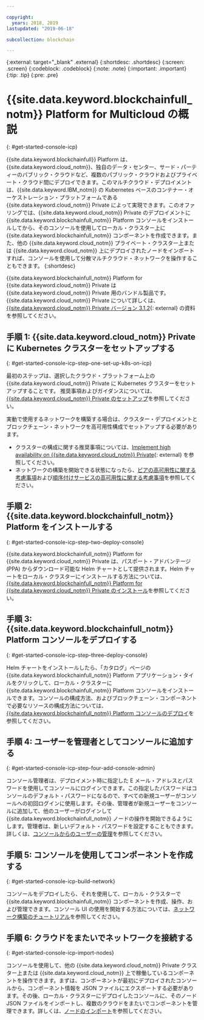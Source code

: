 ```yaml
---

copyright:
  years: 2018, 2019
lastupdated: "2019-06-18"

subcollection: blockchain

---
```


{:external: target="_blank" .external}
{:shortdesc: .shortdesc}
{:screen: .screen}
{:codeblock: .codeblock}
{:note: .note}
{:important: .important}
{:tip: .tip}
{:pre: .pre}

# {{site.data.keyword.blockchainfull_notm}} Platform for Multicloud の概説
{: #get-started-console-icp}

{{site.data.keyword.blockchainfull}} Platform は、{{site.data.keyword.cloud_notm}}、独自のデータ・センター、サード・パーティーのパブリック・クラウドなど、複数のパブリック・クラウドおよびプライベート・クラウド間にデプロイできます。このマルチクラウド・デプロイメントは、{{site.data.keyword.IBM_notm}} の Kubernetes ベースのコンテナー・オーケストレーション・プラットフォームである {{site.data.keyword.cloud_notm}} Private によって実現できます。このオファリングでは、{{site.data.keyword.cloud_notm}} Private のデプロイメントに {{site.data.keyword.blockchainfull_notm}} Platform コンソールをインストールしてから、そのコンソールを使用してローカル・クラスター上に {{site.data.keyword.blockchainfull_notm}} コンポーネントを作成できます。また、他の {{site.data.keyword.cloud_notm}} プライベート・クラスター上または {{site.data.keyword.cloud_notm}} 上にデプロイされたノードをインポートすれば、コンソールを使用して分散マルチクラウド・ネットワークを操作することもできます。
{:shortdesc}

{{site.data.keyword.blockchainfull_notm}} Platform for {{site.data.keyword.cloud_notm}} Private は {{site.data.keyword.cloud_notm}} Private 用のバンドル製品です。{{site.data.keyword.cloud_notm}} Private について詳しくは、[{{site.data.keyword.cloud_notm}} Private バージョン 3.1.2](https://www.ibm.com/support/knowledgecenter/SSBS6K_3.2.0/kc_welcome_containers.html){: external} の資料を参照してください。

## 手順 1: {{site.data.keyword.cloud_notm}} Private に Kubernetes クラスターをセットアップする
{: #get-started-console-icp-step-one-set-up-k8s-on-icp}

最初のステップは、選択したクラウド・プラットフォーム上の {{site.data.keyword.cloud_notm}} Private に Kubernetes クラスターをセットアップすることです。
推奨事項およびガイダンスについては、[ {{site.data.keyword.cloud_notm}} Private のセットアップ](/docs/services/blockchain/ICP_setup.html#icp-setup)を参照してください。

実動で使用するネットワークを構築する場合は、クラスター・デプロイメントとブロックチェーン・ネットワークを高可用性構成でセットアップする必要があります。

- クラスターの構成に関する推奨事項については、[Implement high availability on {{site.data.keyword.cloud_notm}} Private](https://www.ibm.com/cloud/garage/practices/manage/high-availability-ibm-cloud-private){: external} を参照してください。
- ネットワークの構築を開始できる状態になったら、[ピアの高可用性に関する考慮事項](/docs/services/blockchain/ibp-console-ha.html#ibp-console-ha-peers)および[順序付けサービスの高可用性に関する考慮事項](/docs/services/blockchain/ibp-console-ha.html#ibp-console-ha-ordering-service)を参照してください。

## 手順 2: {{site.data.keyword.blockchainfull_notm}} Platform をインストールする
{: #get-started-console-icp-step-two-deploy-console}

{{site.data.keyword.blockchainfull_notm}} Platform for {{site.data.keyword.cloud_notm}} Private は、パスポート・アドバンテージ (PPA) からダウンロード可能な Helm チャートとして提供されます。Helm チャートをローカル・クラスターにインストールする方法については、[{{site.data.keyword.blockchainfull_notm}} Platform for {{site.data.keyword.cloud_notm}} Private のインストール](/docs/services/blockchain/howto/console-helm-install.html#console-helm-install)を参照してください。

## 手順 3: {{site.data.keyword.blockchainfull_notm}} Platform コンソールをデプロイする
{: #get-started-console-icp-step-three-deploy-console}

Helm チャートをインストールしたら、「カタログ」ページの {{site.data.keyword.blockchainfull_notm}} Platform アプリケーション・タイルをクリックして、ローカル・クラスターに {{site.data.keyword.blockchainfull_notm}} Platform コンソールをインストールできます。コンソールの構成方法、およびブロックチェーン・コンポーネントで必要なリソースの構成方法については、[{{site.data.keyword.blockchainfull_notm}} Platform コンソールのデプロイ](/docs/services/blockchain/howto/console-deploy-icp.html#console-deploy-icp)を参照してください。

## 手順 4: ユーザーを管理者としてコンソールに追加する
{: #get-started-console-icp-step-four-add-console-admin}

コンソール管理者は、デプロイメント時に指定した E メール・アドレスとパスワードを使用してコンソールにログインできます。この指定したパスワードはコンソールのデフォルト・パスワードになるので、すべての新規ユーザーがコンソールへの初回ログインに使用します。その後、管理者が新規ユーザーをコンソールに追加して、他のユーザーがログインして {{site.data.keyword.blockchainfull_notm}} ノードの操作を開始できるようにします。管理者は、新しいデフォルト・パスワードを設定することもできます。詳しくは、[コンソールからのユーザーの管理](/docs/services/blockchain/howto/console-icp-manage.html#console-icp-manage-users)を参照してください。

## 手順 5: コンソールを使用してコンポーネントを作成する
{: #get-started-console-icp-build-network}

コンソールをデプロイしたら、それを使用して、ローカル・クラスターで {{site.data.keyword.blockchainfull_notm}} コンポーネントを作成、操作、および管理できます。コンソール UI の使用を開始する方法については、[ネットワーク構築のチュートリアル](/docs/services/blockchain/howto/ibp-console-build-network.html#ibp-console-build-network)を参照してください。

## 手順 6: クラウドをまたいでネットワークを接続する
{: #get-started-console-icp-import-nodes}

コンソールを使用して、他の {{site.data.keyword.cloud_notm}} Private クラスター上または {{site.data.keyword.cloud_notm}} 上で稼働しているコンポーネントを操作できます。まずは、コンポーネントが最初にデプロイされたコンソールから、コンポーネント情報を JSON ファイルにエクスポートする必要があります。その後、ローカル・クラスターにデプロイしたコンソールに、そのノード JSON ファイルをインポートし、複数のクラウドをまたいでコンポーネントを管理できます。詳しくは、[ノードのインポート](/docs/services/blockchain/howto/ibp-console-import-nodes.html#ibp-console-import-nodes)を参照してください。
